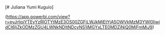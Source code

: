 [# Juliana Yumi Kuguio]

(https://app.powerbi.com/view?r=eyJrIjoiYTEyYzRlOTYtMzE3OS00ZGFjLWJkMjEtYjA5OWVkMzM3YWI0IiwidCI6IjZkODMzZGU4LWNkNDItNDcyNS1iMGYxLTE0MDZiNjQ0MjFmMiJ9)
